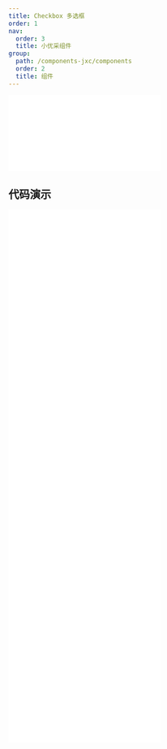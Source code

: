 ```yaml
---
title: Checkbox 多选框
order: 1
nav:
  order: 3
  title: 小优采组件
group:
  path: /components-jxc/components
  order: 2
  title: 组件
---
```


<div>
<embed src="@docs-common/checkbox/index.md"></embed>
</div>
        
## 代码演示

<Row gutter=8>

  <Col span=12>
    
  <div class="code-box"><embed src="@abiz-rc-jxc/checkbox/demo/basic-checkbox-jxc.md"></embed></div>
          
  <div class="code-box"><embed src="@abiz-rc-jxc/checkbox/demo/controller-checkbox-jxc.md"></embed></div>
          
  <div class="code-box"><embed src="@abiz-rc-jxc/checkbox/demo/group-checkbox-jxc.md"></embed></div>
          
  </Col>
          
  <Col span=12>
    
  <div class="code-box"><embed src="@abiz-rc-jxc/checkbox/demo/check-all-checkbox-jxc.md"></embed></div>
          
  <div class="code-box"><embed src="@abiz-rc-jxc/checkbox/demo/disabled-checkbox-jxc.md"></embed></div>
          
  <div class="code-box"><embed src="@abiz-rc-jxc/checkbox/demo/layout-checkbox-jxc.md"></embed></div>
          
  </Col>
          
</Row>
        
<div><embed src="@docs-common/checkbox/index-api.md"></embed><div>
        